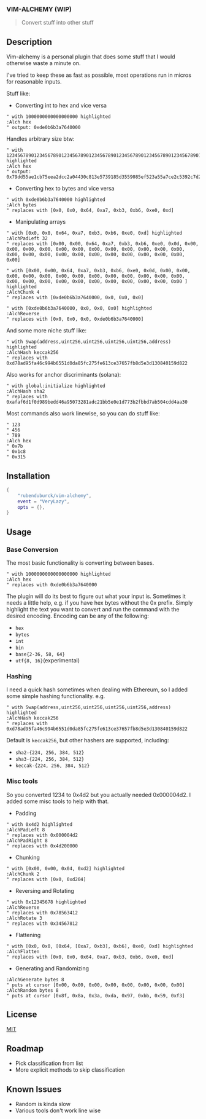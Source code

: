 
### VIM-ALCHEMY (WIP)

> Convert stuff into other stuff

## Description

Vim-alchemy is a personal plugin that does some stuff that I would otherwise waste a minute on.

I've tried to keep these as fast as possible, most operations run in micros for reasonable inputs.

Stuff like:

* Converting int to hex and vice versa
```vim
" with 1000000000000000000 highlighted
:Alch hex 
" output: 0xde0b6b3a7640000
```

Handles arbitrary size btw:
```vim
" with 123456789012345678901234567890123456789012345678901234567890123456789012345678901234567890123456789012345678901234567890123456789012345678901234567890123456789012345678901234567890 highlighted
:Alch hex
" output: 0x79dd55ae1cb75eea2dcc2a04430c813e5739185d3559085ef523a55a7ce2c5392c7d287cbdd892ae321dfd37238836d35ba5ceea2a01788a9935e243d1161ef7bf14baccff196ce3f0ad2
```

* Converting hex to bytes and vice versa
```vim
" with 0xde0b6b3a7640000 highlighted
:Alch bytes 
" replaces with [0x0, 0x0, 0x64, 0xa7, 0xb3, 0xb6, 0xe0, 0xd]
```

* Manipulating arrays
```vim
" with [0x0, 0x0, 0x64, 0xa7, 0xb3, 0xb6, 0xe0, 0xd] highlighted
:AlchPadLeft 32 
" replaces with [0x00, 0x00, 0x64, 0xa7, 0xb3, 0xb6, 0xe0, 0x0d, 0x00, 0x00, 0x00, 0x00, 0x00, 0x00, 0x00, 0x00, 0x00, 0x00, 0x00, 0x00, 0x00, 0x00, 0x00, 0x00, 0x00, 0x00, 0x00, 0x00, 0x00, 0x00, 0x00, 0x00]
```

```vim
" with [0x00, 0x00, 0x64, 0xa7, 0xb3, 0xb6, 0xe0, 0x0d, 0x00, 0x00, 0x00, 0x00, 0x00, 0x00, 0x00, 0x00, 0x00, 0x00, 0x00, 0x00, 0x00, 0x00, 0x00, 0x00, 0x00, 0x00, 0x00, 0x00, 0x00, 0x00, 0x00, 0x00 ] highlighted
:AlchChunk 4 
" replaces with [0xde0b6b3a7640000, 0x0, 0x0, 0x0]
```

```vim
" with [0xde0b6b3a7640000, 0x0, 0x0, 0x0] highlighted
:AlchReverse 
" replaces with [0x0, 0x0, 0x0, 0xde0b6b3a7640000]
```

And some more niche stuff like:
```vim
" with Swap(address,uint256,uint256,uint256,uint256,address) highlighted
:AlchHash keccak256
" replaces with 0xd78ad95fa46c994b6551d0da85fc275fe613ce37657fb8d5e3d130840159d822
```

Also works for anchor discriminants (solana):
```vim
" with global:initialize highlighted
:AlchHash sha2
" replaces with 0xafaf6d1f0d989bedd46a95073281adc21bb5e0e1d773b2fbbd7ab504cdd4aa30
```

Most commands also work linewise, so you can do stuff like:
```vim
" 123
" 456
" 789
:Alch hex
" 0x7b
" 0x1c8
" 0x315
```

## Installation

```lua
{
    "rubenduburck/vim-alchemy",
    event = "VeryLazy",
    opts = {},
}
```

## Usage

### Base Conversion

The most basic functionality is converting between bases.
```vim
" with 1000000000000000000 highlighted
:Alch hex
" replaces with 0xde0b6b3a7640000
```

The plugin will do its best to figure out what your input is.
Sometimes it needs a little help, e.g. if you have hex bytes without the 0x prefix.
Simply highlight the text you want to convert and run the command with the desired encoding.
Encoding can be any of the following:
* ```hex```
* ```bytes```
* ```int```
* ```bin```
* ```base{2-36, 58, 64}```
* ```utf{8, 16}```(experimental)

### Hashing

I need a quick hash sometimes when dealing with Ethereum, so I added some simple hashing functionality.
e.g.
```vim
" with Swap(address,uint256,uint256,uint256,uint256,address) highlighted
:AlchHash keccak256
" replaces with 0xd78ad95fa46c994b6551d0da85fc275fe613ce37657fb8d5e3d130840159d822
```
Default is ```keccak256```, but other hashers are supported, including:
* ```sha2-{224, 256, 384, 512}```
* ```sha3-{224, 256, 384, 512}```
* ```keccak-{224, 256, 384, 512}```

### Misc tools

So you converted 1234 to 0x4d2 but you actually needed 0x000004d2.
I added some misc tools to help with that.

* Padding
```vim
" with 0x4d2 highlighted
:AlchPadLeft 8
" replaces with 0x000004d2
:AlchPadRight 8
" replaces with 0x4d200000
```

* Chunking
```vim
" with [0x00, 0x00, 0x04, 0xd2] highlighted
:AlchChunk 2
" replaces with [0x0, 0xd204]
```

* Reversing and Rotating
```vim
" with 0x12345678 highlighted
:AlchReverse
" replaces with 0x78563412
:AlchRotate 3
" replaces with 0x34567812
```

* Flattening
```vim
" with [0x0, 0x0, [0x64, [0xa7, 0xb3], 0xb6], 0xe0, 0xd] highlighted
:AlchFlatten 
" replaces with [0x0, 0x0, 0x64, 0xa7, 0xb3, 0xb6, 0xe0, 0xd]
```

* Generating and Randomizing
```vim
:AlchGenerate bytes 8
" puts at cursor [0x00, 0x00, 0x00, 0x00, 0x00, 0x00, 0x00, 0x00]
:AlchRandom bytes 8
" puts at cursor [0x8f, 0x8a, 0x3a, 0xda, 0x97, 0xbb, 0x59, 0xf3]
```


## License
[MIT](https://choosealicense.com/licenses/mit/)

## Roadmap
* Pick classification from list
* More explicit methods to skip classification

## Known Issues
* Random is kinda slow
* Various tools don't work line wise
